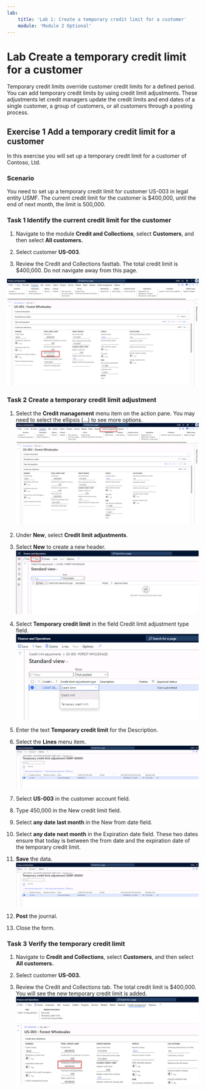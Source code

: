 ```yaml
---
lab:
    title: 'Lab 1: Create a temporary credit limit for a customer'
    module: 'Module 2 Optional'
---
```


# Lab Create a temporary credit limit for a customer

Temporary credit limits override customer credit limits for a defined period. You can add temporary credit limits by using credit limit adjustments. These adjustments let credit managers update the credit limits and end dates of a single customer, a group of customers, or all customers through a posting process. 

## Exercise 1 Add a temporary credit limit for a customer

In this exercise you will set up a temporary credit limit for a customer of Contoso, Ltd. 

### Scenario 

You need to set up a temporary credit limit for customer US-003 in legal entity USMF. The current credit limit for the customer is $400,000, until the end of next month, the limit is 500,000.

 

### Task 1 Identify the current credit limit for the customer

1. Navigate to the module **Credit and Collections**, select **Customers**, and then select **All customers.**

2. Select customer **US-003**.

3. Review the Credit and Collections fasttab. The total credit limit is $400,000. Do not navigate away from this page.

![](../images/Module_3_Activity_1_-_Create_a_temporary_credit_limit_for_a_customer_image1.png) 

 

### Task 2 Create a temporary credit limit adjustment


1. Select the **Credit management** menu item on the action pane. You may need to select the ellipsis (...) to see more options. 
![](../images/Module_3_Activity_1_-_Create_a_temporary_credit_limit_for_a_customer_image2.png)
 

2. Under **New**, select **Credit limit adjustments**.
3. Select **New** to create a new header. 
![](../images/Module_3_Activity_1_-_Create_a_temporary_credit_limit_for_a_customer_image3.png)

4. Select **Temporary credit limit** in the field Credit limit adjustment type field. 
![](../images/Module_3_Activity_1_-_Create_a_temporary_credit_limit_for_a_customer_image4.png)

 

7. Enter the text **Temporary credit limit** for the Description.

8. Select the **Lines** menu item. 
![](../images/Module_3_Activity_1_-_Create_a_temporary_credit_limit_for_a_customer_image5.png)

 

9. Select **US-003** in the customer account field.

10. Type 450,000 in the New credit limit field. 

11. Select **any date last month** in the New from date field.

12. Select **any date next month** in the Expiration date field. These two dates ensure that today is between the from date and the expiration date of the temporary credit limit.
13. **Save** the data. 
![](../images/Module_3_Activity_1_-_Create_a_temporary_credit_limit_for_a_customer_image6.png)

14. **Post** the journal.

15. Close the form.

 

### Task 3 Verify the temporary credit limit

 

1. Navigate to **Credit and Collections**, select **Customers**, and then select **All customers.**

2. Select customer **US-003.**

3. Review the Credit and Collections tab. The total credit limit is $400,000. You will see the new temporary credit limit is added. 
![](../images/Module_3_Activity_1_-_Create_a_temporary_credit_limit_for_a_customer_image7.png)

 
